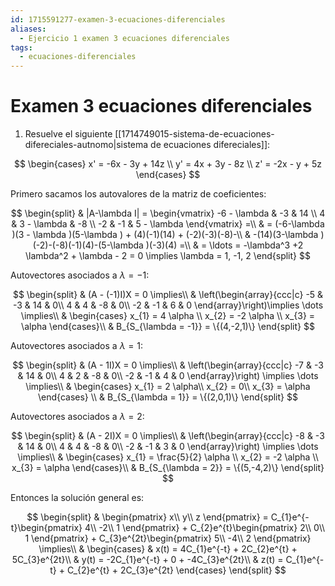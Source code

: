 ```yaml
---
id: 1715591277-examen-3-ecuaciones-diferenciales
aliases:
  - Ejercicio 1 examen 3 ecuaciones diferenciales
tags:
  - ecuaciones-diferenciales
---
```


# Examen 3 ecuaciones diferenciales

1. Resuelve el siguiente [[1714749015-sistema-de-ecuaciones-difereciales-autnomo|sistema de ecuaciones difereciales]]:

$$
\begin{cases}
    x' = -6x - 3y + 14z \\
    y' = 4x + 3y - 8z \\
    z' = -2x - y + 5z
\end{cases}
$$

Primero sacamos los autovalores de la matriz de coeficientes:

$$
\begin{split}
    & |A-\lambda I| = \begin{vmatrix}
        -6 - \lambda & -3 & 14 \\
        4 & 3 - \lambda & -8 \\
        -2 & -1 & 5 - \lambda
    \end{vmatrix} =\\
    & = (-6-\lambda )(3 - \lambda )(5-\lambda ) + (4)(-1)(14) + (-2)(-3)(-8)-\\
     & -(14)(3-\lambda )(-2)-(-8)(-1)(4)-(5-\lambda )(-3)(4) =\\
     & = \ldots = -\lambda^3 +2 \lambda^2 + \lambda - 2 = 0 \implies \lambda = 1, -1, 2
\end{split}
$$

Autovectores asociados a $\lambda = -1$:

$$
\begin{split}
    & (A - (-1)I)X = 0 \implies\\
    & \left(\begin{array}{ccc|c}
        -5 & -3 & 14 & 0\\
        4 & 4 & -8 & 0\\
        -2 & -1 & 6 & 0
    \end{array}\right)\implies \dots \implies\\
    & \begin{cases}
        x_{1} = 4 \alpha \\
        x_{2} = -2 \alpha \\
        x_{3} = \alpha 
    \end{cases}\\
    & B_{S_{\lambda = -1}} = \{(4,-2,1)\}
\end{split}
$$


Autovectores asociados a $\lambda = 1$:

$$
\begin{split}
    & (A - 1I)X = 0 \implies\\
    & \left(\begin{array}{ccc|c}
        -7 & -3 & 14 & 0\\
        4 & 2 & -8 & 0\\
        -2 & -1 & 4 & 0
    \end{array}\right) \implies \dots \implies\\
    & \begin{cases}
        x_{1} = 2 \alpha\\ 
        x_{2} = 0\\
        x_{3} = \alpha
    \end{cases} \\
    & B_{S_{\lambda = 1}} = \{(2,0,1)\}
\end{split}
$$

Autovectores asociados a $\lambda = 2$:

$$
\begin{split}
    & (A - 2I)X = 0 \implies\\
    & \left(\begin{array}{ccc|c}
        -8 & -3 & 14 & 0\\
        4 & 4 & -8 & 0\\
        -2 & -1 & 3 & 0
    \end{array}\right) \implies \dots \implies\\
    & \begin{cases}
        x_{1} = \frac{5}{2} \alpha \\
        x_{2} = -2 \alpha \\
        x_{3} = \alpha 
    \end{cases}\\
    & B_{S_{\lambda = 2}} = \{(5,-4,2)\}
\end{split}
$$

Entonces la solución general es:

$$
\begin{split}
    & \begin{pmatrix}
        x\\
        y\\
        z
    \end{pmatrix} = C_{1}e^{-t}\begin{pmatrix}
        4\\
        -2\\
        1
    \end{pmatrix} + C_{2}e^{t}\begin{pmatrix}
        2\\
        0\\
        1
    \end{pmatrix} + C_{3}e^{2t}\begin{pmatrix}
        5\\
        -4\\
        2
    \end{pmatrix} \implies\\
    & \begin{cases}
        & x(t) = 4C_{1}e^{-t} + 2C_{2}e^{t} + 5C_{3}e^{2t}\\
        & y(t) = -2C_{1}e^{-t} + 0 + -4C_{3}e^{2t}\\
        & z(t) = C_{1}e^{-t} + C_{2}e^{t} + 2C_{3}e^{2t}
    \end{cases}
\end{split}
$$
